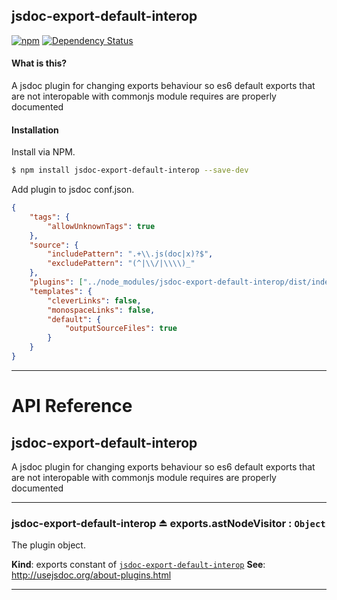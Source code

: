 ## jsdoc-export-default-interop
[![npm](https://img.shields.io/npm/v/jsdoc-export-default-interop.svg?style=flat-square)](https://www.npmjs.com/package/jsdoc-export-default-interop)
[![Dependency Status](https://david-dm.org/nathanmarks/jsdoc-export-default-interop.svg?style=flat-square)](https://david-dm.org/nathanmarks/jsdoc-export-default-interop)

#### What is this?
A jsdoc plugin for changing exports behaviour so es6 default exports that are not interopable with commonjs module requires are properly documented

#### Installation

Install via NPM.

```bash
$ npm install jsdoc-export-default-interop --save-dev
```

Add plugin to jsdoc conf.json.

```json
{
    "tags": {
        "allowUnknownTags": true
    },
    "source": {
        "includePattern": ".+\\.js(doc|x)?$",
        "excludePattern": "(^|\\/|\\\\)_"
    },
    "plugins": ["../node_modules/jsdoc-export-default-interop/dist/index"],
    "templates": {
        "cleverLinks": false,
        "monospaceLinks": false,
        "default": {
            "outputSourceFiles": true
        }
    }
}
```

---

# API Reference

<a name="module_jsdoc-export-default-interop"></a>
## jsdoc-export-default-interop
A jsdoc plugin for changing exports behaviour
so es6 default exports that are not interopable
with commonjs module requires are properly documented


-----

<a name="exp_module_jsdoc-export-default-interop.astNodeVisitor"></a>
### jsdoc-export-default-interop ⏏ exports.astNodeVisitor : <code>Object</code>
The plugin object.

**Kind**: exports constant of <code>[jsdoc-export-default-interop](#module_jsdoc-export-default-interop)</code>
**See**: http://usejsdoc.org/about-plugins.html  

-----

